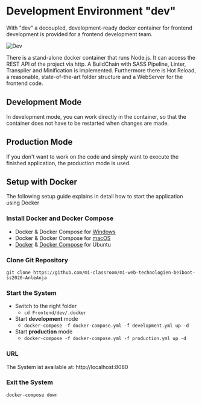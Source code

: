 # Development Environment "dev"

With "dev" a decoupled, development-ready docker container for frontend development is provided for a frontend development team.

![Dev](https://github.com/mi-classroom/mi-web-technologien-beiboot-ss2020-AnleAnja/blob/master/.github/images/dev.PNG)

There is a stand-alone docker container that runs Node.js. It can access the REST API of the project via http. A BuildChain with SASS Pipeline, Linter, Transpiler and Minification is implemented. Furthermore there is Hot Reload, a reasonable, state-of-the-art folder structure and a WebServer for the frontend code.

## Development Mode

In development mode, you can work directly in the container, so that the container does not have to be restarted when changes are made.

## Production Mode

If you don't want to work on the code and simply want to execute the finished application, the production mode is used.

## Setup with Docker

The following setup guide explains in detail how to start the application using Docker

### Install Docker and Docker Compose
* Docker & Docker Compose for [Windows](https://docs.docker.com/docker-for-windows/install/)
* Docker & Docker Compose for [macOS](https://docs.docker.com/docker-for-mac/install/)
* [Docker](https://docs.docker.com/install/linux/docker-ce/ubuntu/) &
[Docker Compose](https://docs.docker.com/compose/install/#install-compose) for Ubuntu
  
### Clone Git Repository
`git clone https://github.com/mi-classroom/mi-web-technologien-beiboot-ss2020-AnleAnja`

### Start the System

* Switch to the right folder
  * `cd Frontend/dev/.docker`
* Start **development** mode
  * `docker-compose -f docker-compose.yml -f development.yml up -d`
* Start **production** mode
  * `docker-compose -f docker-compose.yml -f production.yml up -d`

### URL

The System ist available at: http://localhost:8080
    
### Exit the System
    
`docker-compose down`
